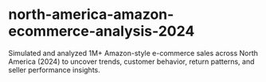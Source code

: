 # north-america-amazon-ecommerce-analysis-2024
Simulated and analyzed 1M+ Amazon-style e-commerce sales across North America (2024) to uncover trends, customer behavior, return patterns, and seller performance insights.
